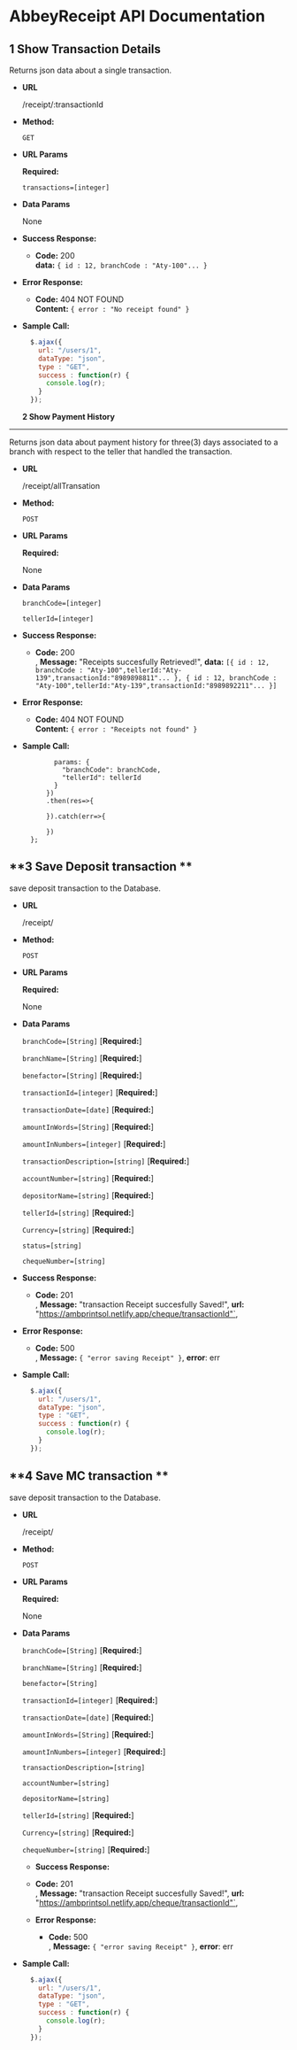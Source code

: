 # AbbeyReceipt API Documentation
**1 Show Transaction Details**
----
  Returns json data about a single transaction.

* **URL**

  /receipt/:transactionId

* **Method:**

  `GET`
  
*  **URL Params**

   **Required:**
 
   `transactions=[integer]`

* **Data Params**

  None

* **Success Response:**

  * **Code:** 200 <br />
    **data:** `{ id : 12, branchCode : "Aty-100"... }`
    
 
* **Error Response:**

  * **Code:** 404 NOT FOUND <br />
    **Content:** `{ error : "No receipt found" }`

  
* **Sample Call:**

  ```javascript
    $.ajax({
      url: "/users/1",
      dataType: "json",
      type : "GET",
      success : function(r) {
        console.log(r);
      }
    });
  ```
  
  **2 Show Payment History**
----
  Returns json data about payment history for three(3) days associated  to a branch with respect to the teller that handled the transaction.

* **URL**

  /receipt/allTransation

* **Method:**

  `POST`
  
*  **URL Params**

   **Required:**
   
    None    

* **Data Params**

  `branchCode=[integer]`
  
  `tellerId=[integer]`

* **Success Response:**

  * **Code:** 200 <br />,
     **Message:** "Receipts succesfully Retrieved!",
     **data:** `[{ id : 12, branchCode : "Aty-100",tellerId:"Aty-139",transactionId:"8989898811"... },
      { id : 12, branchCode : "Aty-100",tellerId:"Aty-139",transactionId:"8989892211"... }]`
    
 
* **Error Response:**

  * **Code:** 404 NOT FOUND <br />
    **Content:** `{ error : "Receipts not found" }`

  
* **Sample Call:**

  ``` axios.get('https://abbayreceipts.onrender.com/api/v1/receipt/',{
          params: {
            "branchCode": branchCode,
            "tellerId": tellerId
          }
        })
        .then(res=>{
          
        }).catch(err=>{
          
        })
    };
  ```
**3 Save Deposit transaction **
----
  save deposit transaction to the Database.

* **URL**

  /receipt/

* **Method:**

  `POST`
  
*  **URL Params**

   **Required:**
   
    None    

* **Data Params**

  `branchCode=[String]` [**Required:**]

  `branchName=[String]` [**Required:**]

  `benefactor=[String]` [**Required:**]

  `transactionId=[integer]` [**Required:**]

  `transactionDate=[date]`  [**Required:**]

  `amountInWords=[String]`  [**Required:**]

  `amountInNumbers=[integer]` [**Required:**]
  
  `transactionDescription=[string]` [**Required:**]

  `accountNumber=[string]`  [**Required:**]
 
   `depositorName=[string]`  [**Required:**]
   
   `tellerId=[string]`    [**Required:**]
   
   `Currency=[string]`   [**Required:**]
   
   `status=[string]`
     
   `chequeNumber=[string]`

* **Success Response:**

  * **Code:** 201 <br />,
     **Message:** "transaction Receipt succesfully Saved!",
     **url:** "https://ambprintsol.netlify.app/cheque/transactionId"`,
    
 
* **Error Response:**

  * **Code:** 500 <br />,
    **Message:** `{ "error saving Receipt" }`,
    **error**: err

  
* **Sample Call:**

  ```javascript
    $.ajax({
      url: "/users/1",
      dataType: "json",
      type : "GET",
      success : function(r) {
        console.log(r);
      }
    });
  ```
**4 Save MC transaction **
----
  save deposit transaction to the Database.

* **URL**

  /receipt/

* **Method:**

  `POST`
  
*  **URL Params**

   **Required:**
   
    None    

* **Data Params**

  `branchCode=[String]`  [**Required:**]

  `branchName=[String]`   [**Required:**]

  `benefactor=[String]`

  `transactionId=[integer]` [**Required:**]

  `transactionDate=[date]` [**Required:**]

  `amountInWords=[String]`  [**Required:**]

  `amountInNumbers=[integer]`  [**Required:**]
  
  `transactionDescription=[string]`

  `accountNumber=[string]`
 
  `depositorName=[string]`
 
   `tellerId=[string]`   [**Required:**]
   
   `Currency=[string]`  [**Required:**]
  
   `chequeNumber=[string]`  [**Required:**]

  * **Success Response:**
  
  * **Code:** 201 <br />,
       **Message:** "transaction Receipt succesfully Saved!",
       **url:** "https://ambprintsol.netlify.app/cheque/transactionId"`,
      
   
  * **Error Response:**
  
    * **Code:** 500 <br />,
      **Message:** `{ "error saving Receipt" }`,
      **error**: err

* **Sample Call:**

  ```javascript
    $.ajax({
      url: "/users/1",
      dataType: "json",
      type : "GET",
      success : function(r) {
        console.log(r);
      }
    });
  ```
